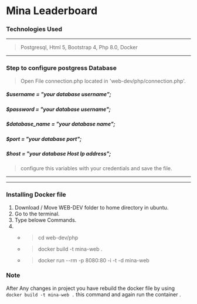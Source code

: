 # Mina Leaderboard 
### Technologies Used 
***
> Postgresql,
> Html 5,
> Bootstrap 4, 
> Php 8.0,
> Docker

***
### Step to configure postgress Database
>Open File connection.php located in 'web-dev/php/connection.php'. 
##### $username = "your database username";
##### $password = "your database username";
##### $database_name = "your database name";
##### $port = "your database port";
##### $host = "your database Host Ip address";
>configure this variables with your credentials and save the file.
***

***
### Installing Docker file
1. Download / Move WEB-DEV folder to home directory in ubuntu.
2. Go to the terminal.
3. Type belowe Commands.
4. * >cd web-dev/php
   * >docker build -t mina-web .
   * >docker run --rm -p 8080:80 -i -t -d mina-web
  

### Note
After Any changes in project you have rebuild the docker file by using 
`docker build -t mina-web .`
this command and again run the container .
